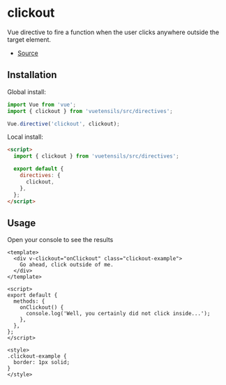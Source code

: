 # clickout

Vue directive to fire a function when the user clicks anywhere outside the target element.

- [Source](https://github.com/Stegosource/vuetensils/blob/master/src/directives/clickout.js)

## Installation

Global install:

```js
import Vue from 'vue';
import { clickout } from 'vuetensils/src/directives';

Vue.directive('clickout', clickout);
```

Local install:

```html
<script>
  import { clickout } from 'vuetensils/src/directives';

  export default {
    directives: {
      clickout,
    },
  };
</script>
```

## Usage

Open your console to see the results

```vue live
<template>
  <div v-clickout="onClickout" class="clickout-example">
    Go ahead, click outside of me.
  </div>
</template>

<script>
export default {
  methods: {
    onClickout() {
      console.log('Well, you certainly did not click inside...');
    },
  },
};
</script>

<style>
.clickout-example {
  border: 1px solid;
}
</style>
```
